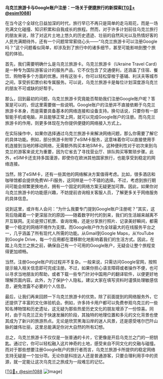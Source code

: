 **乌克兰旅游卡与Google账户注册：一场关于便捷旅行的新探索[[TG💪+ @esim1088](https://t.me/s/esim1088)]**

在当今这个全球化日益加深的时代，旅行早已不再只是简单的走马观花，而是一场充满文化碰撞、知识积累和自我成长的旅程。然而，对于许多计划前往乌克兰旅行的朋友来说，除了对这片土地上悠久的历史遗迹、壮丽的自然风光以及热情好客的人民充满期待外，还有一个问题常常萦绕心头——“乌克兰旅游卡可以注册Google吗？”这个问题看似简单，却涉及到了旅行中的诸多细节，甚至可能影响到整个旅程的体验。

首先，我们需要明确什么是乌克兰旅游卡。乌克兰旅游卡（Ukraine Travel Card）是一种专为国际游客设计的服务产品，它不仅包含了交通便利，还涵盖了住宿、餐饮、购物等多个方面的优惠。持有这张卡，你可以轻松穿梭于基辅、利沃夫等城市之间，享受折扣票价和专属服务。可以说，乌克兰旅游卡是每位计划深度游乌克兰的朋友不可或缺的好帮手。

那么，回到最初的问题，乌克兰旅游卡究竟能否帮助我们注册Google账户呢？答案是可以的，但这里需要做一些说明。Google账户的注册并不直接依赖于乌克兰旅游卡本身，而是需要具备基本的网络连接和设备支持。换句话说，只要你有一部智能手机或电脑，并且能够正常上网，就可以完成Google账户的注册。而乌克兰旅游卡的作用，则更多体现在为你提供便捷的网络接入方式上。

在实际操作中，如果你选择通过乌克兰旅游卡来解决网络问题，那么你需要了解它的具体功能。例如，部分旅游卡附带了eSIM卡服务，这意味着你可以直接使用手机连接到当地的移动网络，无需额外购买本地SIM卡。这种便利性对于初次来到乌克兰的游客来说尤为重要，因为它省去了寻找营业厅、排队购买等繁琐步骤。此外，eSIM卡还支持多国漫游，即使你在欧洲其他国家旅行，也能享受到稳定的网络连接。

当然，除了eSIM卡，还有一些其他的网络解决方案值得考虑。比如，很多酒店和咖啡馆都会提供免费Wi-Fi服务，这同样是一个不错的选择。不过，考虑到旅行期间可能会频繁更换地点，拥有一个固定的网络方案无疑更加可靠。因此，如果你对乌克兰旅游卡的功能感兴趣，不妨提前咨询相关客服人员，了解更多关于网络服务的具体信息。

说到这里，或许有人会问：“为什么我要专门提到Google账户注册呢？”其实，这背后隐藏着一个更深层次的原因——随着数字时代的到来，我们的生活越来越离不开互联网。无论是预订机票、查询攻略，还是分享旅行照片、记录美好瞬间，都需要一个稳定的网络环境作为支撑。而Google账户作为全球最大的在线服务平台之一，几乎涵盖了所有现代人所需的功能。从Gmail到Google Maps，从YouTube到Google Drive，每一个应用都在潜移默化地影响着我们的生活方式。因此，在踏上乌克兰之旅之前，确保自己有一个可用的Google账户，无疑会让整个旅程变得更加顺畅。

当然，注册Google账户的过程并不复杂。一般来说，只需访问Google官网，按照提示输入相关信息即可完成注册。不过，如果你担心语言障碍或者操作不便，也可以寻求当地朋友的帮助，或者下载一些专门针对中国用户的翻译软件，以便更好地理解页面内容。此外，为了保护个人隐私，建议大家在填写资料时谨慎处理敏感信息，避免泄露不必要的个人信息。

最后，让我们再来回顾一下乌克兰旅游卡的优势。除了前面提到的网络服务外，它还提供了丰富的文化体验机会。例如，许多持卡用户都可以免费参观乌克兰的一些知名博物馆和历史遗址，这无疑为那些热爱历史文化的朋友增添了一份惊喜。同时，由于乌克兰正处于快速发展的阶段，其独特的地理位置和多元的文化背景也使其成为了新兴的旅游热点。无论是欣赏黑海沿岸的迷人风景，还是感受喀尔巴阡山脉的雄伟壮丽，这里总能满足你对大自然的所有幻想。

总之，乌克兰旅游卡不仅仅是一张普通的卡片，它更像是开启乌克兰之门的一把钥匙。通过它，你可以轻松融入这片神奇的土地，感受来自不同文化的交融与碰撞。而对于那些想要注册Google账户的旅行者而言，乌克兰旅游卡所提供的稳定网络支持无疑是一个加分项。无论你是科技达人还是普通游客，只要合理利用手中的资源，就一定能让这次乌克兰之旅成为一段难忘的记忆。

[[TG💪+ @esim1088](https://t.me/s/esim1088) ![Image](https://i.postimg.cc/4NQfJmqS/Snipaste-2025-05-13-00-14-12.png)]